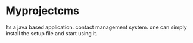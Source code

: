 # Myprojectcms
Its a java based application.
contact management system.
one can simply install the setup file and start using it.
